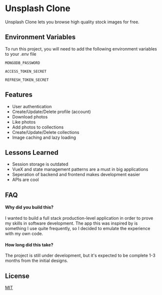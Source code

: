 
# Unsplash Clone

Unsplash Clone lets you browse high quality stock images for free. 




## Environment Variables

To run this project, you will need to add the following environment variables to your .env file

`MONGODB_PASSWORD`

`ACCESS_TOKEN_SECRET`

`REFRESH_TOKEN_SECRET`

  
## Features

- User authentication 
- Create/Update/Delete profile (account)
- Download photos
- Like photos
- Add photos to collections
- Create/Update/Delete collections
- Image caching and lazy loading

  
## Lessons Learned

- Session storage is outdated
- VueX and state management patterns are a must in big applications
- Seperation of backend and frontend makes development easier
- APIs are cool

  
## FAQ

#### Why did you build this?

I wanted to build a full stack production-level application in order to 
prove my skills in software development. The app this was inspired by
is something I use quite frequently, so I decided to emulate
the experience with my own code. 

#### How long did this take?

The project is still under development, but it's expected to be complete
1-3 months from the initial designs.

  
## License

[MIT](https://choosealicense.com/licenses/mit/)
